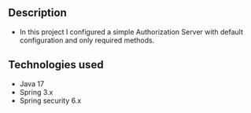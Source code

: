 ## Description
- In this project I configured a simple Authorization Server with default configuration and only required methods.

## Technologies used

- Java 17
- Spring 3.x
- Spring security 6.x

